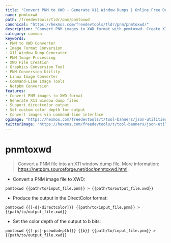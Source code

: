 ```yaml
---
title: "Convert PNM to XWD - Generate X11 Window Dumps | Online Free DevTools by Hexmos"
name: pnmtoxwd
path: /freedevtools/tldr/pnm/pnmtoxwd
canonical: "https://hexmos.com/freedevtools/tldr/pnm/pnmtoxwd/"
description: "Convert PNM images to XWD format with pnmtoxwd. Create X11 Window Dump files for graphics processing. Free online tool, no registration required."
category: common
keywords:
- PNM to XWD Converter
- Image Format Conversion
- X11 Window Dump Generator
- PNM Image Processing
- XWD File Creation
- Graphics Conversion Tool
- PNM Conversion Utility
- Linux Image Converter
- Command-Line Image Tools
- Netpbm Conversion
features:
- Convert PNM images to XWD format
- Generate X11 window dump files
- Support directcolor output
- Set custom color depth for output
- Convert images via command-line interface
ogImage: "https://hexmos.com/freedevtools/t/tool-banners/json-utilities-banner.png"
twitterImage: "https://hexmos.com/freedevtools/t/tool-banners/json-utilities-banner.png"
---
```


# pnmtoxwd

> Convert a PNM file into an X11 window dump file.
> More information: <https://netpbm.sourceforge.net/doc/pnmtoxwd.html>.

- Convert a PNM image file to XWD:

`pnmtoxwd {{path/to/input_file.pnm}} > {{path/to/output_file.xwd}}`

- Produce the output in the DirectColor format:

`pnmtoxwd {{[-d|-directcolor]}} {{path/to/input_file.pnm}} > {{path/to/output_file.xwd}}`

- Set the color depth of the output to b bits:

`pnmtoxwd {{[-ps|-pseudodepth]}} {{b}} {{path/to/input_file.pnm}} > {{path/to/output_file.xwd}}`
